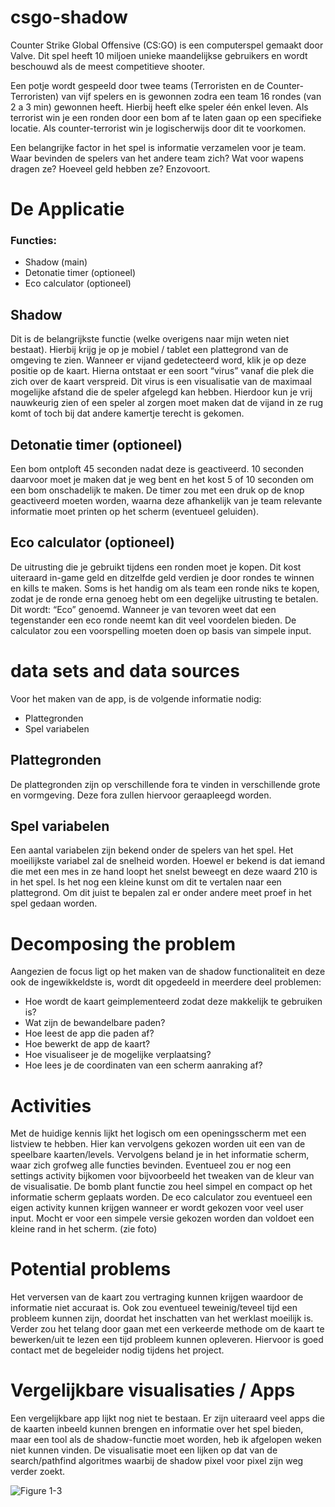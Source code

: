 # csgo-shadow 

<P>Counter Strike Global Offensive (CS:GO) is een computerspel gemaakt door Valve. Dit spel heeft 10 miljoen unieke maandelijkse gebruikers en wordt beschouwd als de meest competitieve shooter. </P>

<P>Een potje wordt gespeeld door twee teams (Terroristen en de Counter-Terroristen) van vijf spelers en is gewonnen zodra een team 16 rondes (van 2 a 3 min) gewonnen heeft. Hierbij heeft elke speler één enkel leven. Als terrorist win je een ronden door een bom af te laten gaan op een specifieke locatie. Als counter-terrorist win je logischerwijs door dit te voorkomen. </P>

<P>Een belangrijke factor in het spel is informatie verzamelen voor je team. Waar bevinden de spelers van het andere team zich? Wat voor wapens dragen ze? Hoeveel geld hebben ze? Enzovoort. </P>

<H1>De Applicatie</H1>

<H3>Functies:</H3>

<ul>
	<li>Shadow (main)</li>
	<li>Detonatie timer (optioneel)</li>
	<li>Eco calculator (optioneel)</li>
</ul>

<H2>Shadow</H2>

<P>Dit is de belangrijkste functie (welke overigens naar mijn weten niet bestaat). Hierbij krijg je op je mobiel / tablet een plattegrond van de omgeving te zien. Wanneer er vijand gedetecteerd word, klik je op deze positie op de kaart. Hierna ontstaat er een soort “virus” vanaf die plek die zich over de kaart verspreid. Dit virus is een visualisatie van de maximaal mogelijke afstand die de speler afgelegd kan hebben. 
Hierdoor kun je vrij nauwkeurig zien of een speler al zorgen moet maken dat de vijand in ze rug komt of toch bij dat andere kamertje terecht is gekomen. </P>

<H2>Detonatie timer (optioneel)</H2>

<P>Een bom ontploft 45 seconden nadat deze is geactiveerd. 10 seconden daarvoor moet je maken dat je weg bent en het kost 5 of 10 seconden om een bom onschadelijk te maken. De timer zou met een druk op de knop geactiveerd moeten worden, waarna deze afhankelijk van je team relevante informatie moet printen op het scherm (eventueel geluiden).</P>


<H2>Eco calculator (optioneel)</H2>

<P>De uitrusting die je gebruikt tijdens een ronden moet je kopen. Dit kost uiteraard in-game geld en ditzelfde geld verdien je door rondes te winnen en kills te maken. Soms is het handig om als team een ronde niks te kopen, zodat je de ronde erna genoeg hebt om een degelijke uitrusting te betalen. Dit wordt: “Eco” genoemd. Wanneer je van tevoren weet dat een tegenstander een eco ronde neemt kan dit veel voordelen bieden. De calculator zou een voorspelling moeten doen op basis van simpele input.</P>

<H1>data sets and data sources</H1>

<P>Voor het maken van de app, is de volgende informatie nodig:</P>
<ul>
	<li>Plattegronden</li>
	<li>Spel variabelen</li>
</ul>

<h2>Plattegronden</h2>
<P>De plattegronden zijn op verschillende fora te vinden in verschillende grote en vormgeving. Deze fora zullen hiervoor geraapleegd worden.</P>

<h2>Spel variabelen</h2>
<P>Een aantal variabelen zijn bekend onder de spelers van het spel. Het moeilijkste variabel zal de snelheid worden. Hoewel er bekend is dat iemand die met een mes in ze hand loopt het snelst beweegt en deze waard 210 is in het spel. Is het nog een kleine kunst om dit te vertalen naar een plattegrond. Om dit juist te bepalen zal er onder andere meet proef in het spel gedaan worden.</P>

<H1>Decomposing the problem</H1>
<P>Aangezien de focus ligt op het maken van de shadow functionaliteit en deze ook de ingewikkeldste is, wordt dit opgedeeld in meerdere deel problemen:</P>

<ul>
	<li>Hoe wordt de kaart geimplementeerd zodat deze makkelijk te gebruiken is?</li>
	<li>Wat zijn de bewandelbare paden?</li>
	<li>Hoe leest de app die paden af?</li>
	<li>Hoe bewerkt de app de kaart?</li>
	<li>Hoe visualiseer je de mogelijke verplaatsing?</li>
	<li>Hoe lees je de coordinaten van een scherm aanraking af?</li>
</ul>

<H1>Activities</H1>

<P>Met de huidige kennis lijkt het logisch om een openingsscherm met een listview te hebben. Hier kan vervolgens gekozen worden uit een van de speelbare kaarten/levels. Vervolgens beland je in het informatie scherm, waar zich grofweg alle functies bevinden. Eventueel zou er nog een settings activity bijkomen voor bijvoorbeeld het tweaken van de kleur van de visualisatie. De bomb plant functie zou heel simpel en compact op het informatie scherm geplaats worden. De eco calculator zou eventueel een eigen activity kunnen krijgen wanneer er wordt gekozen voor veel user input. Mocht er voor een simpele versie gekozen worden dan voldoet een kleine rand in het scherm. (zie foto)</P>

<H1>Potential problems</H1>

<P>Het verversen van de kaart zou vertraging kunnen krijgen waardoor de informatie niet accuraat is. Ook zou eventueel teweinig/teveel tijd een probleem kunnen zijn, doordat het inschatten van het werklast moeilijk is. Verder zou het telang door gaan met een verkeerde methode om de kaart te bewerken/uit te lezen een tijd probleem kunnen opleveren. Hiervoor is goed contact met de begeleider nodig tijdens het project.</P>

<H1>Vergelijkbare visualisaties / Apps</H1>

<P>Een vergelijkbare app lijkt nog niet te bestaan. Er zijn uiteraard veel apps die de kaarten inbeeld kunnen brengen en informatie over het spel bieden, maar een tool als de shadow-functie moet worden, heb ik afgelopen weken niet kunnen vinden. De visualisatie moet een lijken op dat van de search/pathfind algoritmes waarbij de shadow pixel voor pixel zijn weg verder zoekt.</P>

![Figure 1-3](http://imgur.com/yUTS6Id)
